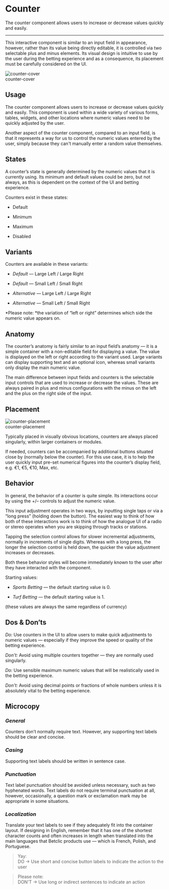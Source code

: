 
# Counter

The counter component allows users to increase or decrease values quickly and easily.

---

This interactive component is similar to an input field in appearance, however, rather than its value being directly editable, it is controlled via two selectable plus and minus elements. Its visual design is intuitive to use by the user during the betting experience and as a consequence, its placement must be carefully considered on the UI.

  
![counter-cover](https://studio-assets.supernova.io/design-systems/27883/742f02cf-8b5a-46b4-b9f9-a72bd172ceb5.png)  
counter-cover  


## Usage

The counter component allows users to increase or decrease values quickly and easily. This component is used within a wide variety of various forms, tables, widgets, and other locations where numeric values need to be quickly adjusted by the user.

Another aspect of the counter component, compared to an input field, is that it represents a way for us to control the numeric values entered by the user, simply because they can't manually enter a random value themselves.

## States

A counter’s state is generally determined by the numeric values that it is currently using. Its minimum and default values could be zero, but not always, as this is dependent on the context of the UI and betting experience.

Counters exist in these states:

- Default

- Minimum

- Maximum

- Disabled

## Variants

Counters are available in these variants:

- *Default* — Large Left / Large Right

- *Default* — Small Left / Small Right

- *Alternative* — Large Left / Large Right

- *Alternative* — Small Left / Small Right

*Please note: *the variation of “left or right” determines which side the numeric value appears on.

## Anatomy

The counter’s anatomy is fairly similar to an input field’s anatomy — it is a simple container with a non-editable field for displaying a value. The value is displayed on the left or right according to the variant used. Large variants can display supporting text and an optional icon, whereas small variants only display the main numeric value.

The main difference between input fields and counters is the selectable input controls that are used to increase or decrease the values. These are always paired in plus and minus configurations with the minus on the left and the plus on the right side of the input.

## Placement

  
![counter-placement](https://studio-assets.supernova.io/design-systems/27883/acbbc509-25a3-417a-9149-8e3b51432b23.png)  
counter-placement  


Typically placed in visually obvious locations, counters are always placed singularly, within larger containers or modules.

If needed, counters can be accompanied by additional buttons situated close by (normally below the counter). For this use case, it is to help the user quickly input pre-set numerical figures into the counter’s display field, e.g. €1, €5, €10, Max, etc.

## Behavior

In general, the behavior of a counter is quite simple. Its interactions occur by using the +/– controls to adjust the numeric value.

This input adjustment operates in two ways, by inputting single taps or via a “long press” (holding down the button). The easiest way to think of how both of these interactions work is to think of how the analogue UI of a radio or stereo operates when you are skipping through tracks or stations.

Tapping the selection control allows for slower incremental adjustments, normally in increments of single digits. Whereas with a long press, the longer the selection control is held down, the quicker the value adjustment increases or decreases.

Both these behavior styles will become immediately known to the user after they have interacted with the component.

Starting values:

- *Sports Betting* — the default starting value is 0.

- *Turf Betting* — the default starting value is 1.

(these values are always the same regardless of currency)

## Dos & Don’ts

*Do:* Use counters in the UI to allow users to make quick adjustments to numeric values — especially if they improve the speed or quality of the betting experience.

*Don’t:* Avoid using multiple counters together — they are normally used singularly.

*Do:* Use sensible maximum numeric values that will be realistically used in the betting experience.

*Don’t:* Avoid using decimal points or fractions of whole numbers unless it is absolutely vital to the betting experience.

## Microcopy

### *General*

Counters don’t normally require text. However, any supporting text labels should be clear and concise.

### *Casing*

Supporting text labels should be written in sentence case.

### *Punctuation*

Text label punctuation should be avoided unless necessary, such as two hyphenated words. Text labels do not require terminal punctuation at all, however, occasionally, a question mark or exclamation mark may be appropriate in some situations.

### *Localization*

Translate your text labels to see if they adequately fit into the container layout. If designing in English, remember that it has one of the shortest character counts and often increases in length when translated into the main languages that Betclic products use — which is French, Polish, and Portuguese.

> Yay:  
> DO -> Use short and concise button labels to indicate the action to the user

> Please note:  
> DON'T -> Use long or indirect sentences to indicate an action